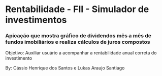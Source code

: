 # Rentabilidade - FII - Simulador de investimentos

### Apicação que mostra gráfico de dividendos mês a mês de fundos imobiliários e realiza cálculos de juros compostos

Objetivo: Auxiliar usuário a acompanhar a rentabilidade anual correta do investimento

By: Cássio Henrique dos Santos e Lukas Araujo Santiago
